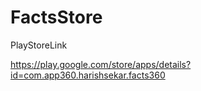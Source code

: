 # FactsStore

PlayStoreLink

https://play.google.com/store/apps/details?id=com.app360.harishsekar.facts360
